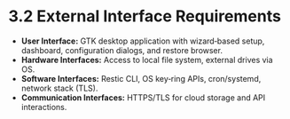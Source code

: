 # 3.2 External Interface Requirements

- **User Interface:** GTK desktop application with wizard‑based setup, dashboard, configuration dialogs, and restore browser.
- **Hardware Interfaces:** Access to local file system, external drives via OS.
- **Software Interfaces:** Restic CLI, OS key‑ring APIs, cron/systemd, network stack (TLS).
- **Communication Interfaces:** HTTPS/TLS for cloud storage and API interactions.
